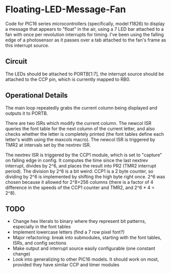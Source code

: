 Floating-LED-Message-Fan
========================

Code for PIC16 series microcontrollers (specifically, model f1826) to display a message that appears to "float" in the air, using a 7 LED bar attached to a fan with once per revolution interrupts for timing. I've been using the falling edge of a photosensor as it passes over a tab attached to the fan's frame as this interrupt source.

Circuit
-------

The LEDs should be attached to PORTB[1:7], the interrupt source should be attached to the CCP pin, which is currently mapped to RB0.

Operational Details
-------------------

The main loop repeatedly grabs the current column being displayed and outputs it to PORTB.

There are two ISRs which modify the current column. The newcol ISR queries the font table for the next column of the current letter, and also checks whether the letter is completely printed (the font tables define each letter's width using the maxcols macro). The newcol ISR is triggered by TMR2 at intervals set by the nextrev ISR.

The nextrev ISR is triggered by the CCP1 module, which is set to "capture" on falling edge in config.  It computes the time since the last nextrev interrupt, divides by 2^6, and places the result into PR2 (TMR2 interrupt period). The division by 2^6 is a bit weird: CCP1 is a 2 byte counter, so dividing by 2^6 is implemented by shifting the high byte right once. 2^6 was chosen because it allowed for 2^8=256 columns (there is a factor of 4 difference in the speeds of the CCP1 counter and TMR2, and 2^6 * 4 = 2^8).

TODO
----

- Change hex literals to binary where they represent bit patterns, especially in the font tables
- Implement lowercase letters (find a 7 row pixel font?)
- Major refactoring: break into submodules, starting with the font tables, ISRs, and config sections
- Make output and interrupt source easily configurable (one constant change)
- Look into generalizing to other PIC16 models. It should work on most, provided they have similar CCP and timer modules
